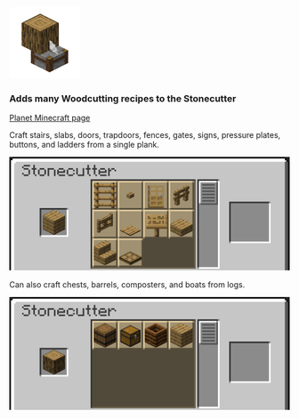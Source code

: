 <img src="readme/pack.png" width="128" height="128">

### Adds many Woodcutting recipes to the Stonecutter

[Planet Minecraft page](https://www.planetminecraft.com/data-pack/woodcutter-5648235/)

Craft stairs, slabs, doors, trapdoors, fences, gates, signs, pressure plates, buttons, and ladders from a single plank.

<img src="readme/planks.png">

Can also craft chests, barrels, composters, and boats from logs.

<img src="readme/logs.png">
